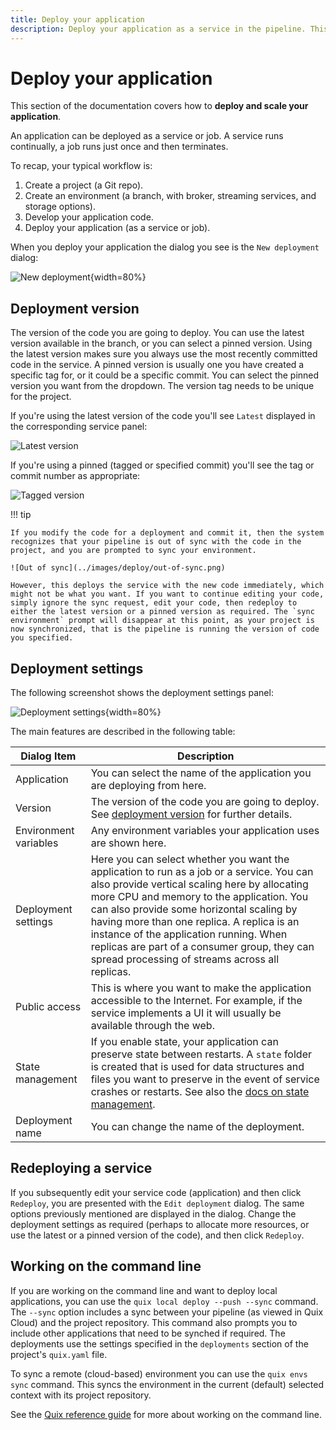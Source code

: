 ```yaml
---
title: Deploy your application
description: Deploy your application as a service in the pipeline. This documentation describes how to deploy and redeploy a service.
---
```


# Deploy your application

This section of the documentation covers how to **deploy and scale your application**. 

An application can be deployed as a service or job. A service runs continually, a job runs just once and then terminates.

To recap, your typical workflow is:

1. Create a project (a Git repo).
2. Create an environment (a branch, with broker, streaming services, and storage options).
3. Develop your application code.
4. Deploy your application (as a service or job).

When you deploy your application the dialog you see is the `New deployment` dialog:

![New deployment](../images/deploy/new-deployment-dialog.png){width=80%}

## Deployment version

The version of the code you are going to deploy. You can use the latest version available in the branch, or you can select a pinned version. Using the latest version makes sure you always use the most recently committed code in the service. A pinned version is usually one you have created a specific tag for, or it could be a specific commit. You can select the pinned version you want from the dropdown. The version tag needs to be unique for the project.

If you're using the latest version of the code you'll see `Latest` displayed in the corresponding service panel:

![Latest version](../images/deploy/deployment-latest-version.png)

If you're using a pinned (tagged or specified commit) you'll see the tag or commit number as appropriate:

![Tagged version](../images/deploy/deployment-tagged-version.png)

!!! tip

    If you modify the code for a deployment and commit it, then the system recognizes that your pipeline is out of sync with the code in the project, and you are prompted to sync your environment. 
    
    ![Out of sync](../images/deploy/out-of-sync.png)
    
    However, this deploys the service with the new code immediately, which might not be what you want. If you want to continue editing your code, simply ignore the sync request, edit your code, then redeploy to either the latest version or a pinned version as required. The `sync environment` prompt will disappear at this point, as your project is now synchronized, that is the pipeline is running the version of code you specified.

## Deployment settings

The following screenshot shows the deployment settings panel:

![Deployment settings](../images/deploy/deployment-settings.png){width=80%}

The main features are described in the following table:

| Dialog Item | Description |
|----|----|
| Application | You can select the name of the application you are deploying from here. |
| Version | The version of the code you are going to deploy. See [deployment version](#deployment-version) for further details. |
| Environment variables | Any environment variables your application uses are shown here. |
| Deployment settings | Here you can select whether you want the application to run as a job or a service. You can also provide vertical scaling here by allocating more CPU and memory to the application. You can also provide some horizontal scaling by having more than one replica. A replica is an instance of the application running. When replicas are part of a consumer group, they can spread processing of streams across all replicas. |
| Public access | This is where you want to make the application accessible to the Internet. For example, if the service implements a UI it will usually be available through the web. |
| State management | If you enable state, your application can preserve state between restarts. A `state` folder is created that is used for data structures and files you want to preserve in the event of service crashes or restarts. See also the [docs on state management](./state-management.md). |
| Deployment name | You can change the name of the deployment. |

## Redeploying a service

If you subsequently edit your service code (application) and then click `Redeploy`, you are presented with the `Edit deployment` dialog. The same options previously mentioned are displayed in the dialog. Change the deployment settings as required (perhaps to allocate more resources, or use the latest or a pinned version of the code), and then click `Redeploy`.

## Working on the command line

If you are working on the command line and want to deploy local applications, you can use the `quix local deploy --push --sync` command. The `--sync` option includes a sync between your pipeline (as viewed in Quix Cloud) and the project repository. This command also prompts you to include other applications that need to be synched if required. The deployments use the settings specified in the `deployments` section of the project's `quix.yaml` file.

To sync a remote (cloud-based) environment you can use the `quix envs sync` command. This syncs the environment in the current (default) selected context with its project repository.

See the [Quix reference guide](../cli/cli-reference.md) for more about working on the command line.